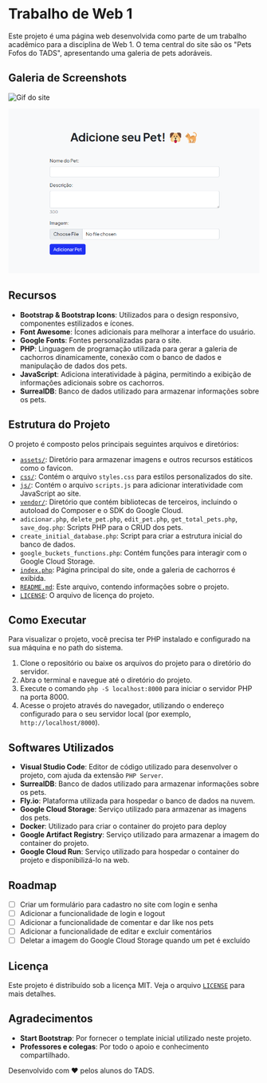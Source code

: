 # Trabalho de Web 1

Este projeto é uma página web desenvolvida como parte de um trabalho acadêmico para a disciplina de Web 1. O tema central do site são os "Pets Fofos do TADS", apresentando uma galeria de pets adoráveis.

## Galeria de Screenshots

![Gif do site](./assets/msedge_2rz9YuWhbc.gif)

![Adicionar um Pet](./assets/adicionar_pet.png)

## Recursos

- **Bootstrap & Bootstrap Icons**: Utilizados para o design responsivo, componentes estilizados e ícones.
- **Font Awesome**: Ícones adicionais para melhorar a interface do usuário.
- **Google Fonts**: Fontes personalizadas para o site.
- **PHP**: Linguagem de programação utilizada para gerar a galeria de cachorros dinamicamente, conexão com o banco de dados e manipulação de dados dos pets.
- **JavaScript**: Adiciona interatividade à página, permitindo a exibição de informações adicionais sobre os cachorros.
- **SurrealDB**: Banco de dados utilizado para armazenar informações sobre os pets.

## Estrutura do Projeto

O projeto é composto pelos principais seguintes arquivos e diretórios:

- [`assets/`](./assets): Diretório para armazenar imagens e outros recursos estáticos como o favicon.
- [`css/`](./css): Contém o arquivo `styles.css` para estilos personalizados do site.
- [`js/`](./js): Contém o arquivo `scripts.js` para adicionar interatividade com JavaScript ao site.
- [`vendor/`](./vendor): Diretório que contém bibliotecas de terceiros, incluindo o autoload do Composer e o SDK do Google Cloud.
- `adicionar.php`, `delete_pet.php`, `edit_pet.php`, `get_total_pets.php`, `save_dog.php`: Scripts PHP para o CRUD dos pets.
- `create_initial_database.php`: Script para criar a estrutura inicial do banco de dados.
- `google_buckets_functions.php`: Contém funções para interagir com o Google Cloud Storage.
- [`index.php`](./index.php): Página principal do site, onde a galeria de cachorros é exibida.
- [`README.md`](./README.md): Este arquivo, contendo informações sobre o projeto.
- [`LICENSE`](./LICENSE): O arquivo de licença do projeto.

## Como Executar

Para visualizar o projeto, você precisa ter PHP instalado e configurado na sua máquina e no path do sistema.

1. Clone o repositório ou baixe os arquivos do projeto para o diretório do servidor.
2. Abra o terminal e navegue até o diretório do projeto.
3. Execute o comando `php -S localhost:8000` para iniciar o servidor PHP na porta 8000.
2. Acesse o projeto através do navegador, utilizando o endereço configurado para o seu servidor local (por exemplo, `http://localhost/8000`).

## Softwares Utilizados

- **Visual Studio Code**: Editor de código utilizado para desenvolver o projeto, com ajuda da extensão `PHP Server`.
- **SurrealDB**: Banco de dados utilizado para armazenar informações sobre os pets.
- **Fly.io**: Plataforma utilizada para hospedar o banco de dados na nuvem.
- **Google Cloud Storage**: Serviço utilizado para armazenar as imagens dos pets.
- **Docker**: Utilizado para criar o container do projeto para deploy
- **Google Artifact Registry**: Serviço utilizado para armazenar a imagem do container do projeto.
- **Google Cloud Run**: Serviço utilizado para hospedar o container do projeto e disponibilizá-lo na web.

## Roadmap

- [ ] Criar um formulário para cadastro no site com login e senha
- [ ] Adicionar a funcionalidade de login e logout
- [ ] Adicionar a funcionalidade de comentar e dar like nos pets
- [ ] Adicionar a funcionalidade de editar e excluir comentários
- [ ] Deletar a imagem do Google Cloud Storage quando um pet é excluído

## Licença

Este projeto é distribuído sob a licença MIT. Veja o arquivo [`LICENSE`](./LICENSE) para mais detalhes.

## Agradecimentos

- **Start Bootstrap**: Por fornecer o template inicial utilizado neste projeto.
- **Professores e colegas**: Por todo o apoio e conhecimento compartilhado.

Desenvolvido com ❤️ pelos alunos do TADS.